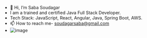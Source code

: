 - 👋 Hi, I’m Saba Soudagar
- I am a trained and certified Java Full Stack Developer.
- Tech Stack: JavaScript, React, Angular, Java, Spring Boot, AWS. 
- 📫 How to reach me- soudagarsaba@gmail.com
- ![image](https://github.com/SabaSoudagar2711/SabaSoudagar2711/assets/111581095/a9847ad0-42f1-4cc3-8ed0-70b40e7ff7e4)


<!---
SabaSoudagar2711/SabaSoudagar2711 is a ✨ special ✨ repository because its `README.md` (this file) appears on your GitHub profile.
You can click the Preview link to take a look at your changes.
--->
